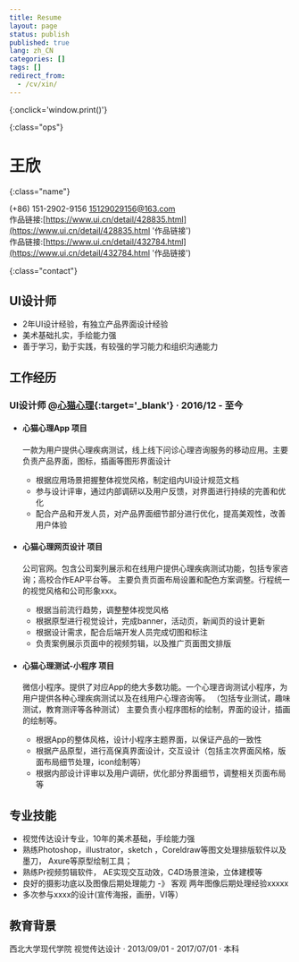 ```yaml
---
title: Resume
layout: page
status: publish
published: true
lang: zh_CN
categories: []
tags: []
redirect_from:
  - /cv/xin/
---
```


<link href="/assets/css/resume.css" rel="stylesheet" />
<style type="text/css">
.post-content {
	font-family: 'PingFang SC', 'Hiragino Sans GB',
		'Microsoft YaHei',
		'WenQuanYi Micro Hei',
		'Helvetica Neue', Helvetica, Arial, sans-serif;
}

.post-content h4 {
	font-size: 16px;
	margin-bottom: 5px;
}

ul.proj-list {
	margin: 0;
	list-style: none;
}

ul.proj-list > li > ul {
	margin-left: 30px;
	list-style: initial;
}
</style>

[<i class="fa fa-language"></i>](/resume/ '英文简历')
[<i class="fa fa-print"></i>](# '打印简历'){:onclick='window.print()'}
<!--
[<i class="fa fa-download"></i>](/assets/resume.pdf '下载简历')
-->
{:class="ops"}

# 王欣
{:class="name"}

<i class="fa fa-fw fa-phone"></i> (+86) 151-2902-9156
<i class="fa fa-fw fa-envelope-o"></i> [15129029156@163.com](mailto:15129029156@163.com)
<br/>
<i class="fa fa-fw fa-globe"></i> 作品链接:[https://www.ui.cn/detail/428835.html](https://www.ui.cn/detail/428835.html '作品链接')
<br/>
作品链接:[https://www.ui.cn/detail/432784.html](https://www.ui.cn/detail/432784.html '作品链接')

{:class="contact"}

## UI设计师

* 2年UI设计经验，有独立产品界面设计经验
* 美术基础扎实，手绘能力强
* 善于学习，勤于实践，有较强的学习能力和组织沟通能力

## 工作经历

### UI设计师 @[心猫心理](https://www.120xinmao.com){:target='_blank'} &middot; 2016/12 - 至今
* #### 心猫心理App 项目

	 一款为用户提供心理疾病测试，线上线下问诊心理咨询服务的移动应用。主要负责产品界面，图标，插画等图形界面设计

  * 根据应用场景把握整体视觉风格，制定组内UI设计规范文档
  * 参与设计评审，通过内部调研以及用户反馈，对界面进行持续的完善和优化
  * 配合产品和开发人员，对产品界面细节部分进行优化，提高美观性，改善用户体验

* #### 心猫心理网页设计 项目

	公司官网。包含公司案列展示和在线用户提供心理疾病测试功能，包括专家咨询；高校合作EAP平台等。
主要负责页面布局设置和配色方案调整。行程统一的视觉风格和公司形象xxx。
	
  * 根据当前流行趋势，调整整体视觉风格
  * 根据原型进行视觉设计，完成banner，活动页，新闻页的设计更新
  * 根据设计需求，配合后端开发人员完成切图和标注
  * 负责案例展示页面中的视频剪辑，以及推广页面图文排版

* #### 心猫心理测试-小程序 项目

	 微信小程序。提供了对应App的绝大多数功能。一个心理咨询测试小程序，为用户提供各种心理疾病测试以及在线用户心理咨询等。
        （包括专业测试，趣味测试，教育测评等各种测试）
主要负责小程序图标的绘制，界面的设计，插画的绘制等。
	
  * 根据App的整体风格，设计小程序主题界面，以保证产品的一致性
  * 根据产品原型，进行高保真界面设计，交互设计（包括主次界面风格，版面布局细节处理，icon绘制等）
  * 根据内部设计评审以及用户调研，优化部分界面细节，调整相关页面布局等 

## 专业技能

 * 视觉传达设计专业，10年的美术基础，手绘能力强
 * 熟练Photoshop，illustrator，sketch ，Coreldraw等图文处理排版软件以及墨刀， Axure等原型绘制工具；
 * 熟练Pr视频剪辑软件， AE实现交互动效，C4D场景渲染，立体建模等
 * 良好的摄影功底以及图像后期处理能力 -》 客观 两年图像后期处理经验xxxxx
 * 多次参与xxxx的设计(宣传海报，画册，VI等）


## 教育背景

西北大学现代学院  视觉传达设计 
&middot; 2013/09/01 - 2017/07/01 &middot; 本科
